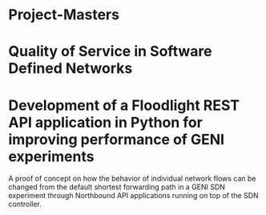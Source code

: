 # Project-Masters
# Quality of Service in Software Defined Networks
# Development of a Floodlight REST API application in Python for improving performance of GENI experiments

A proof of concept on how the behavior of individual network flows can be changed from the default shortest forwarding path in a GENI SDN experiment through Northbound API applications running on top of the SDN controller.
